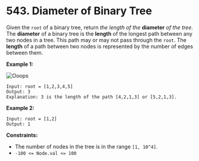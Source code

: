 # 543. Diameter of Binary Tree
Given the `root` of a binary tree, return *the length of the* **diameter** *of the tree*. The **diameter** of a binary tree is the **length** of the longest path between any two nodes in a tree. This path may or may not pass through the `root`. The **length** of a path between two nodes is represented by the number of edges between them.

**Example 1:**

![Ooops](https://assets.leetcode.com/uploads/2021/03/06/diamtree.jpg)
```
Input: root = [1,2,3,4,5]
Output: 3
Explanation: 3 is the length of the path [4,2,1,3] or [5,2,1,3].
```

**Example 2:**
```
Input: root = [1,2]
Output: 1
```

**Constraints:**
- The number of nodes in the tree is in the range `[1, 10^4]`.
- `-100 <= Node.val <= 100`
